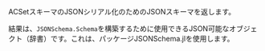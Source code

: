 ACSetスキーマのJSONシリアル化のためのJSONスキーマを返します。

結果は、`JSONSchema.Schema`を構築するために使用できるJSON可能なオブジェクト（辞書）です。これは、パッケージJSONSchema.jlを使用します。
